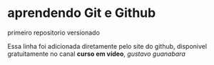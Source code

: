 # aprendendo Git e Github
 primeiro repositorio versionado
 
 Essa linha foi adicionada diretamente pelo site do github, disponivel gratuitamente no canal **curso em vídeo**, *gustavo guanabara*
